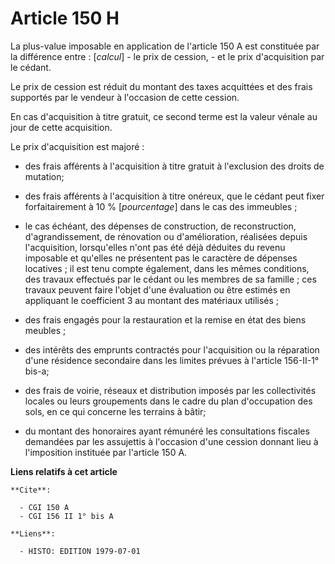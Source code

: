 # Article 150 H

La plus-value imposable en application de l'article 150 A est constituée par la différence entre : [*calcul*]      - le prix
de cession,      - et le prix d'acquisition par le cédant.

Le prix de cession est réduit du montant des taxes acquittées et des frais supportés par le vendeur à l'occasion de cette
cession.

En cas d'acquisition à titre gratuit, ce second terme est la valeur vénale au jour de cette acquisition.

Le prix d'acquisition est majoré :

- des frais afférents à l'acquisition à titre gratuit à l'exclusion des droits de mutation;

- des frais afférents à l'acquisition à titre onéreux, que le cédant peut fixer forfaitairement à 10 % [*pourcentage*] dans
le cas des immeubles ;

- le cas échéant, des dépenses de construction, de reconstruction, d'agrandissement, de rénovation ou d'amélioration,
réalisées depuis l'acquisition, lorsqu'elles n'ont pas été déjà déduites du revenu imposable et qu'elles ne présentent pas le
caractère de dépenses locatives ; il est tenu compte également, dans les mêmes conditions, des travaux effectués par le
cédant ou les membres de sa famille ; ces travaux peuvent faire l'objet d'une évaluation ou être estimés en appliquant le
coefficient 3 au montant des matériaux utilisés ;

- des frais engagés pour la restauration et la remise en état des biens meubles ;

- des intérêts des emprunts contractés pour l'acquisition ou la réparation d'une résidence secondaire dans les limites
prévues à l'article 156-II-1° bis-a;

- des frais de voirie, réseaux et distribution imposés par les collectivités locales ou leurs groupements dans le cadre du
plan d'occupation des sols, en ce qui concerne les terrains à bâtir;

- du montant des honoraires ayant rémunéré les consultations fiscales demandées par les assujettis à l'occasion d'une cession
donnant lieu à l'imposition instituée par l'article 150 A.

**Liens relatifs à cet article**

	**Cite**:

	  - CGI 150 A
	  - CGI 156 II 1° bis A

	**Liens**:

	  - HISTO: EDITION 1979-07-01
